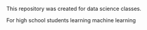 This repository was created for data science classes.

For high school students learning machine learning
